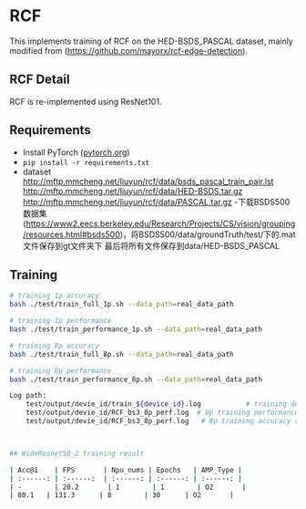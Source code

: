 # RCF

This implements training of RCF on the HED-BSDS_PASCAL dataset, mainly modified from (https://github.com/mayorx/rcf-edge-detection).

## RCF Detail

RCF is re-implemented using ResNet101.


## Requirements

- Install PyTorch ([pytorch.org](http://pytorch.org))
- `pip install -r requirements.txt`
- dataset
    http://mftp.mmcheng.net/liuyun/rcf/data/bsds_pascal_train_pair.lst
    http://mftp.mmcheng.net/liuyun/rcf/data/HED-BSDS.tar.gz
    http://mftp.mmcheng.net/liuyun/rcf/data/PASCAL.tar.gz
    -下载BSDS500数据集(https://www2.eecs.berkeley.edu/Research/Projects/CS/vision/grouping/resources.html#bsds500)，将BSDS500/data/groundTruth/test/下的.mat文件保存到gt文件夹下
最后将所有文件保存到data/HED-BSDS_PASCAL

## Training

```bash
# training 1p accuracy
bash ./test/train_full_1p.sh --data_path=real_data_path

# training 1p performance
bash ./test/train_performance_1p.sh --data_path=real_data_path

# training 8p accuracy
bash ./test/train_full_8p.sh --data_path=real_data_path

# training 8p performance
bash ./test/train_performance_8p.sh --data_path=real_data_path

Log path:
    test/output/devie_id/train_${device_id}.log           # training detail log
    test/output/devie_id/RCF_bs3_8p_perf.log  # 8p training performance result log
    test/output/devie_id/RCF_bs3_8p_perf.log   # 8p training accuracy result log



## WideResnet50_2 training result

| Acc@1    | FPS       | Npu_nums | Epochs   | AMP_Type |
| :------: | :------:  | :------: | :------: | :------: |
| -        | 20.2       | 1        | 1        | O2       |
| 80.1   | 131.3      | 8        | 30      | O2       |
